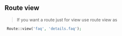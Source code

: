 ## Route view
> If you want a route just for view use route view as
```php
 Route::view('faq', 'details.faq');
```
